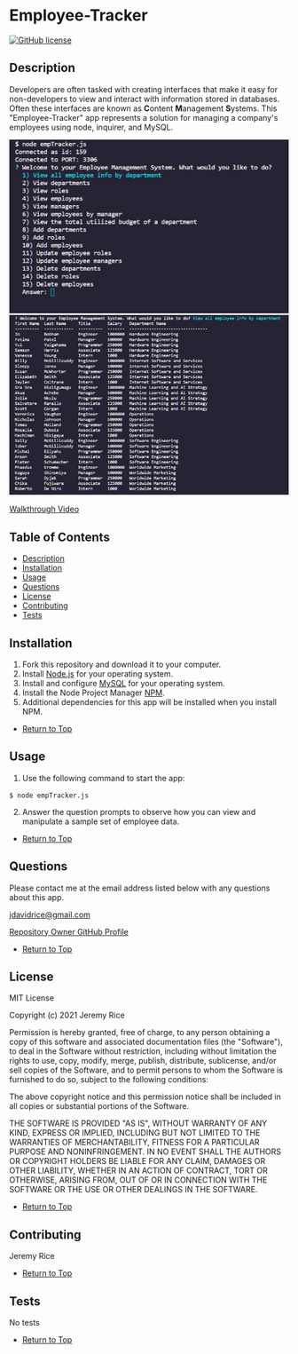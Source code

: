 # Employee-Tracker 
[![GitHub license](https://img.shields.io/github/license/jdavidrice/Employee-Tracker)](https://github.com/jdavidrice/Employee-Tracker/blob/master/LICENSE)
## Description 

Developers are often tasked with creating interfaces that make it easy for non-developers to view and interact with information stored in databases. Often these interfaces are known as **C**ontent **M**anagement **S**ystems. This "Employee-Tracker" app represents a solution for managing a company's employees using node, inquirer, and MySQL.

![Sample Picture of App](emp_tracker_app.jpg)
![Sample Picture of App](emp_tracker_app_2.jpg)

[Walkthrough Video](https://drive.google.com/file/d/1v0JBJbUx7DrIV2niXRns7s90kMrnPdbF/view)

## Table of Contents

*   [Description](#Description)
*   [Installation](#Installation)
*   [Usage](#Usage)
*   [Questions](#Questions)
*   [License](#License)
*   [Contributing](#Contributing)
*   [Tests](#Tests)


## Installation
 
1. Fork this repository and download it to your computer.
2. Install [Node.js](https://nodejs.org/en/download/) for your operating system. 
3. Install and configure [MySQL](https://www.mysql.com/downloads/) for your operating system.
4. Install the Node Project Manager [NPM](https://docs.npmjs.com/downloading-and-installing-node-js-and-npm).
5. Additional dependencies for this app will be installed when you install NPM.

*   [Return to Top](#Employee-Tracker)

## Usage 

1.  Use the following command to start the app:
```
$ node empTracker.js
```
2.  Answer the question prompts to observe how you can view and manipulate a sample set of employee data. 

*   [Return to Top](#Employee-Tracker)

## Questions

Please contact me at the email address listed below with any questions about this app. 

[jdavidrice@gmail.com](mailto:jdavidrice@gmail.com)

[Repository Owner GitHub Profile](https://github.com/jdavidrice)

*   [Return to Top](#Employee-Tracker)

## License

MIT License

Copyright (c) 2021 Jeremy Rice

Permission is hereby granted, free of charge, to any person obtaining a copy
of this software and associated documentation files (the "Software"), to deal
in the Software without restriction, including without limitation the rights
to use, copy, modify, merge, publish, distribute, sublicense, and/or sell
copies of the Software, and to permit persons to whom the Software is
furnished to do so, subject to the following conditions:

The above copyright notice and this permission notice shall be included in all
copies or substantial portions of the Software.

THE SOFTWARE IS PROVIDED "AS IS", WITHOUT WARRANTY OF ANY KIND, EXPRESS OR
IMPLIED, INCLUDING BUT NOT LIMITED TO THE WARRANTIES OF MERCHANTABILITY,
FITNESS FOR A PARTICULAR PURPOSE AND NONINFRINGEMENT. IN NO EVENT SHALL THE
AUTHORS OR COPYRIGHT HOLDERS BE LIABLE FOR ANY CLAIM, DAMAGES OR OTHER
LIABILITY, WHETHER IN AN ACTION OF CONTRACT, TORT OR OTHERWISE, ARISING FROM,
OUT OF OR IN CONNECTION WITH THE SOFTWARE OR THE USE OR OTHER DEALINGS IN THE
SOFTWARE.

*   [Return to Top](#Employee-Tracker)

## Contributing

  Jeremy Rice

*   [Return to Top](#Employee-Tracker)

## Tests

No tests

*   [Return to Top](#Employee-Tracker)


